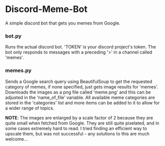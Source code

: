 # Discord-Meme-Bot
A simple discord bot that gets you memes from Google.

### bot.py
Runs the actual discord bot. 'TOKEN' is your discord project's token. The bot only responds to messages with a preceding '>' in a channel called 'memes'. 

### memes.py
Sends a Google search query using BeautifulSoup to get the requested category of memes, if none specified, just gets image results for 'memes'.
Downloads the images as a png file called 'meme.png' and this can be adjusted in the 'name_of_file' variable. All available meme categories are stored in the 'categories' list and more items can be added to it to allow for a wider range of topics.

**NOTE**: The images are enlarged by a scale factor of 2 because they are quite small when fetched from Google. They are still quite pixelated, and in some cases extremely hard to read. I tried finding an efficient way to upscale them, but was not successful - any solutions to this are much welcome...

